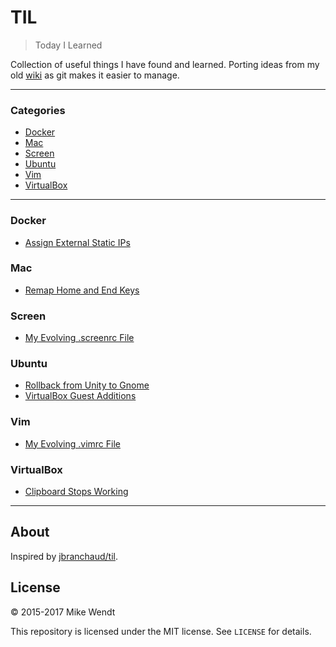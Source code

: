 # TIL
> Today I Learned

Collection of useful things I have found and learned. Porting ideas 
from my old [wiki](http://wiki.mikewendt.net) as git makes it easier 
to manage.

---

### Categories

* [Docker](#docker)
* [Mac](#mac)
* [Screen](#screen)
* [Ubuntu](#ubuntu)
* [Vim](#vim)
* [VirtualBox](#virtualbox)

---

### Docker

- [Assign External Static IPs](docker/assign-external-static-ips.md)

### Mac

- [Remap Home and End Keys](mac/remap-home-and-end-keys.md)

### Screen

- [My Evolving .screenrc File](screen/.screenrc)

### Ubuntu

- [Rollback from Unity to Gnome](ubuntu/rollback-from-unity-to-gnome.md)
- [VirtualBox Guest Additions](ubuntu/virtualbox-guest-additions.md)

### Vim

- [My Evolving .vimrc File](vim/.vimrc)

### VirtualBox

- [Clipboard Stops Working](virtualbox/clipboard-stops-working.md)

---

## About

Inspired by [jbranchaud/til](https://github.com/jbranchaud/til).

## License

&copy; 2015-2017 Mike Wendt

This repository is licensed under the MIT license. See `LICENSE` for
details.
